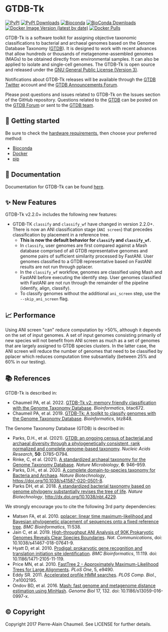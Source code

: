 # GTDB-Tk

[![PyPI](https://img.shields.io/pypi/v/gtdbtk.svg)](https://pypi.python.org/pypi/gtdbtk)
[![PyPI Downloads](https://pepy.tech/badge/gtdbtk)](https://pepy.tech/project/gtdbtk)
[![Bioconda](https://img.shields.io/conda/vn/bioconda/gtdbtk.svg?color=43b02a)](https://anaconda.org/bioconda/gtdbtk)
[![BioConda Downloads](https://img.shields.io/conda/dn/bioconda/gtdbtk.svg?style=flag&label=downloads&color=43b02a)](https://anaconda.org/bioconda/gtdbtk)
[![Docker Image Version (latest by date)](https://img.shields.io/docker/v/ecogenomic/gtdbtk?sort=date&color=299bec&label=docker)](https://hub.docker.com/r/ecogenomic/gtdbtk)
[![Docker Pulls](https://img.shields.io/docker/pulls/ecogenomic/gtdbtk?color=299bec&label=pulls)](https://hub.docker.com/r/ecogenomic/gtdbtk)

GTDB-Tk is a software toolkit for assigning objective taxonomic classifications to bacterial and archaeal genomes based 
on the Genome Database Taxonomy ([GTDB](https://gtdb.ecogenomic.org/)). It is designed to work with recent advances that 
allow hundreds or thousands of metagenome-assembled genomes (MAGs) to be obtained directly from environmental samples. 
It can also be applied to isolate and single-cell genomes. The GTDB-Tk is open source and released under the 
[GNU General Public License (Version 3)](https://www.gnu.org/licenses/gpl-3.0.en.html).

Notifications about GTDB-Tk releases will be available through the [GTDB Twitter](https://twitter.com/ace_gtdb) 
account and the [GTDB Announcements Forum](https://forum.gtdb.ecogenomic.org/c/announcements/10).

Please post questions and issues related to GTDB-Tk on the Issues section of the GitHub repository. Questions 
related to the [GTDB](https://gtdb.ecogenomic.org/) can be posted on the [GTDB Forum](https://forum.gtdb.ecogenomic.org/) 
or sent to the [GTDB team](https://gtdb.ecogenomic.org/about).


## 🚀 Getting started

Be sure to check the [hardware requirements](https://ecogenomics.github.io/GTDBTk/installing/index.html), then choose your preferred method:

* [Bioconda](https://ecogenomics.github.io/GTDBTk/installing/bioconda.html)
* [Docker](https://ecogenomics.github.io/GTDBTk/installing/docker.html)
* [pip](https://ecogenomics.github.io/GTDBTk/installing/pip.html)


## 📖 Documentation

Documentation for GTDB-Tk can be found [here](https://ecogenomics.github.io/GTDBTk/).


## ✨ New Features

GTDB-Tk v2.2.0+ includes the following new features:
- GTDB-TK `classify` and `classify_wf` have changed in version 2.2.0+. There is now an ANI classification stage (`ANI screen`) that precedes classification by placement in a reference tree.
  - **This is now the default behavior for `classify` and `classify_wf`.**
  - In `classify`, user genomes are first compared against a Mash database comprised of all GTDB representative genomes and genome pairs of sufficient similarity processed by FastANI. User genomes classified to a GTDB representative based on FastANI results are not run through pplacer. 
  - In the `classify_wf` workflow, genomes are classified using Mash and FastANI before executing the identify step. User genomes classified with FastANI are not run through the remainder of the pipeline (identify, align, classify).
  - To classify genomes without the additional `ani_screen` step, use the `--skip_ani_screen` flag.

## 📈 Performance
Using ANI screen "can" reduce computation by >50%, although it depends on the set of input genomes. A set of input genomes consisting primarily of new species will not benefit from ANI screen as much as a set of genomes that are largely assigned to GTDB species clusters. In the latter case, the ANI screen will reduce the number of genomes that need to be classified by pplacer which reduces computation time subsantially (between 25% and 60% in our testing).

## 📚 References

GTDB-Tk is described in:

* Chaumeil PA, et al. 2022. [GTDB-Tk v2: memory friendly classification with the Genome Taxonomy Database](https://academic.oup.com/bioinformatics/advance-article-abstract/doi/10.1093/bioinformatics/btac672/6758240?utm_source=advanceaccess&utm_campaign=bioinformatics&utm_medium=email). <i>Bioinformatics</i>, btac672.
* Chaumeil PA, et al. 2019. [GTDB-Tk: A toolkit to classify genomes with the Genome Taxonomy Database](https://academic.oup.com/bioinformatics/advance-article-abstract/doi/10.1093/bioinformatics/btz848/5626182). <i>Bioinformatics</i>, btz848.

The Genome Taxonomy Database (GTDB) is described in:

* Parks, D.H., et al. (2021). [GTDB: an ongoing census of bacterial and archaeal diversity through a phylogenetically consistent, rank normalized and complete genome-based taxonomy](https://academic.oup.com/nar/advance-article/doi/10.1093/nar/gkab776/6370255). <i>Nucleic Acids Research</i>, <b>50</b>: D785–D794.
* Rinke, C, et al. (2021). [A standardized archaeal taxonomy for the Genome Taxonomy Database](https://www.nature.com/articles/s41564-021-00918-8). <i>Nature Microbiology</i>, <b>6</b>: 946–959.
* Parks, D.H., et al. 2020. [A complete domain-to-species taxonomy for Bacteria and Archaea](https://rdcu.be/b3OI7). <i>Nature Biotechnology</i>, https://doi.org/10.1038/s41587-020-0501-8.
* Parks DH, et al. 2018. [A standardized bacterial taxonomy based on genome phylogeny substantially revises the tree of life](https://www.nature.com/articles/nbt.4229). <i>Nature Biotechnology</i>, http://dx.doi.org/10.1038/nbt.4229.
 

We strongly encourage you to cite the following 3rd party dependencies:

* Matsen FA, et al. 2010. [pplacer: linear time maximum-likelihood and Bayesian phylogenetic placement of sequences onto a fixed reference tree](https://www.ncbi.nlm.nih.gov/pubmed/21034504). <i>BMC Bioinformatics</i>, 11:538.
* Jain C, et al. 2019. [High-throughput ANI Analysis of 90K Prokaryotic Genomes Reveals Clear Species Boundaries](https://www.nature.com/articles/s41467-018-07641-9). <i>Nat. Communications</i>, doi: 10.1038/s41467-018-07641-9.
* Hyatt D, et al. 2010. [Prodigal: prokaryotic gene recognition and translation initiation site identification](https://www.ncbi.nlm.nih.gov/pubmed/20211023). <i>BMC Bioinformatics</i>, 11:119. doi: 10.1186/1471-2105-11-119.
* Price MN, et al. 2010. [FastTree 2 - Approximately Maximum-Likelihood Trees for Large Alignments](https://www.ncbi.nlm.nih.gov/pmc/articles/PMC2835736/). <i>PLoS One</i>, 5, e9490.
* Eddy SR. 2011. [Accelerated profile HMM searches](https://www.ncbi.nlm.nih.gov/pubmed/22039361). <i>PLOS Comp. Biol.</i>, 7:e1002195.
* Ondov BD, et al. 2016. [Mash: fast genome and metagenome distance estimation using MinHash](https://genomebiology.biomedcentral.com/articles/10.1186/s13059-016-0997-x). <i>Genome Biol</i> 17, 132. doi: 10.1186/s13059-016-0997-x.


## © Copyright

Copyright 2017 Pierre-Alain Chaumeil. See LICENSE for further details.
